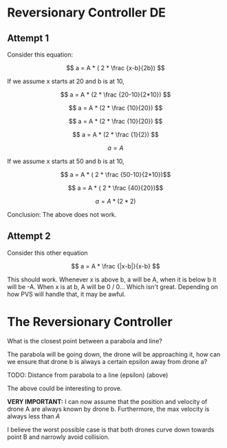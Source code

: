 # Reversionary Controller DE

## Attempt 1

Consider this equation:

$$ a = A * ( 2 * \frac {x-b}{2b}) $$

If we assume x starts at 20 and b is at 10, 

$$ a = A * (2 * \frac {20-10}{2*10}) $$

$$ a = A * (2 * \frac {10}{20}) $$

$$ a = A * (2 * \frac {10}{20}) $$

$$ a = A * (2 * \frac {1}{2}) $$

$$ a = A $$


If we assume x starts at 50 and b is at 10,

$$ a = A * ( 2 * \frac {50-10}{2*10})$$

$$ a = A * ( 2 * \frac {40}{20})$$


$$ a = A * ( 2 * 2)$$

Conclusion: The above does not work. 

## Attempt 2

Consider this other equation

$$ a = A * \frac {|x-b|}{x-b} $$


This should work. Whenever x is above b, a will be A, when it is below b it will
be -A. When x is at b, A will be 0 / 0... Which isn't great. Depending on how
PVS will handle that, it may be awful. 

# The Reversionary Controller

What is the closest point between a parabola and line?

The parabola will be going down, the drone will be approaching it, how can we
ensure that drone b is always a certain epsilon away from drone a?

 TODO: Distance from parabola to a line (epsilon) (above)

The above could be interesting to prove.

**VERY IMPORTANT:**  I can now assume that the position and velocity of drone A are
always known by drone b. Furthermore, the max velocity is always less than $A$

I believe the worst possible case is that both drones curve down towards point B
and narrowly avoid collision.
